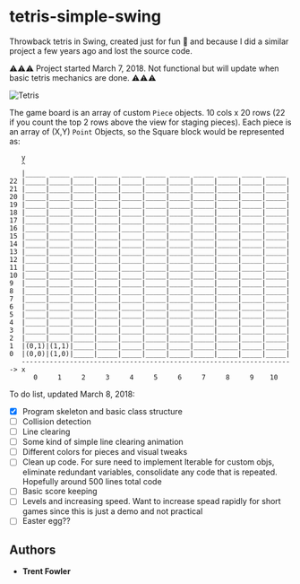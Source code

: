 # tetris-simple-swing

Throwback tetris in Swing, created just for fun :space_invader: and because I did a similar project a few years ago and lost the source code.

:warning::warning::warning: Project started March 7, 2018. Not functional but will update when basic tetris mechanics are done. :warning::warning::warning:


![Tetris](https://i.imgur.com/wliv17u.gif)

The game board is an array of custom `Piece` objects. 10 cols x 20 rows (22 if you count the top 2 rows above the view for staging pieces). Each piece is an array of (X,Y) `Point` Objects, so the Square block would be represented as: 



       y
       ^
       |_____ _____ _____ _____ _____ _____ _____ _____ _____ _____ _____ 
    22 |_____|_____|_____|_____|_____|_____|_____|_____|_____|_____|_____|
    21 |_____|_____|_____|_____|_____|_____|_____|_____|_____|_____|_____|
    20 |_____|_____|_____|_____|_____|_____|_____|_____|_____|_____|_____|
    19 |_____|_____|_____|_____|_____|_____|_____|_____|_____|_____|_____|
    18 |_____|_____|_____|_____|_____|_____|_____|_____|_____|_____|_____|
    17 |_____|_____|_____|_____|_____|_____|_____|_____|_____|_____|_____|
    16 |_____|_____|_____|_____|_____|_____|_____|_____|_____|_____|_____|
    15 |_____|_____|_____|_____|_____|_____|_____|_____|_____|_____|_____|
    14 |_____|_____|_____|_____|_____|_____|_____|_____|_____|_____|_____|
    13 |_____|_____|_____|_____|_____|_____|_____|_____|_____|_____|_____|
    12 |_____|_____|_____|_____|_____|_____|_____|_____|_____|_____|_____|
    11 |_____|_____|_____|_____|_____|_____|_____|_____|_____|_____|_____|
    10 |_____|_____|_____|_____|_____|_____|_____|_____|_____|_____|_____|
    9  |_____|_____|_____|_____|_____|_____|_____|_____|_____|_____|_____|
    8  |_____|_____|_____|_____|_____|_____|_____|_____|_____|_____|_____|
    7  |_____|_____|_____|_____|_____|_____|_____|_____|_____|_____|_____|
    6  |_____|_____|_____|_____|_____|_____|_____|_____|_____|_____|_____|
    5  |_____|_____|_____|_____|_____|_____|_____|_____|_____|_____|_____|
    4  |_____|_____|_____|_____|_____|_____|_____|_____|_____|_____|_____|
    3  |_____|_____|_____|_____|_____|_____|_____|_____|_____|_____|_____|
    2  |_____|_____|_____|_____|_____|_____|_____|_____|_____|_____|_____|
    1  |(0,1)|(1,1)|_____|_____|_____|_____|_____|_____|_____|_____|_____|
    0  |(0,0)|(1,0)|_____|_____|_____|_____|_____|_____|_____|_____|_____|
       --------------------------------------------------------------------> x
          0     1     2     3     4     5     6     7     8     9    10



To do list, updated March 8, 2018: 
- [X] Program skeleton and basic class structure
- [ ] Collision detection 
- [ ] Line clearing 
- [ ] Some kind of simple line clearing animation
- [ ] Different colors for pieces and visual tweaks
- [ ] Clean up code. For sure need to implement Iterable for custom objs, eliminate redundant variables, consolidate any code that is repeated. Hopefully around 500 lines total code
- [ ] Basic score keeping
- [ ] Levels and increasing speed. Want to increase spead rapidly for short games since this is just a demo and not practical
- [ ] Easter egg??

## Authors

* **Trent Fowler**
